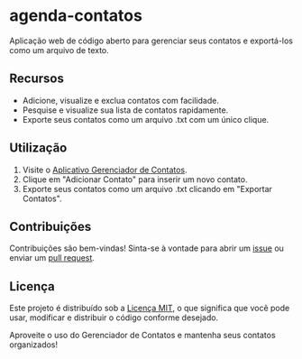 # agenda-contatos


Aplicação web de código aberto para gerenciar seus contatos e exportá-los como um arquivo de texto.

## Recursos

- Adicione, visualize e exclua contatos com facilidade.
- Pesquise e visualize sua lista de contatos rapidamente.
- Exporte seus contatos como um arquivo .txt com um único clique.

## Utilização

1. Visite o [Aplicativo Gerenciador de Contatos](https://agenda-contatos-two-liard.vercel.app/).
2. Clique em "Adicionar Contato" para inserir um novo contato.
3. Exporte seus contatos como um arquivo .txt clicando em "Exportar Contatos".

## Contribuições

Contribuições são bem-vindas! Sinta-se à vontade para abrir um [issue](https://github.com/Biasiolo/agenda-contatos/issues) ou enviar um [pull request](https://github.com/Biasiolo/agenda-contatos/pulls).

## Licença

Este projeto é distribuído sob a [Licença MIT](LICENSE), o que significa que você pode usar, modificar e distribuir o código conforme desejado.

Aproveite o uso do Gerenciador de Contatos e mantenha seus contatos organizados!
